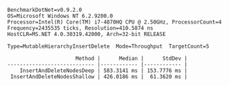     BenchmarkDotNet=v0.9.2.0
    OS=Microsoft Windows NT 6.2.9200.0
    Processor=Intel(R) Core(TM) i7-4870HQ CPU @ 2.50GHz, ProcessorCount=4
    Frequency=2435535 ticks, Resolution=410.5874 ns
    HostCLR=MS.NET 4.0.30319.42000, Arch=32-bit RELEASE
    
    Type=MutableHierarchyInsertDelete  Mode=Throughput  TargetCount=5  
    
                          Method |      Median |      StdDev |
    ---------------------------- |------------ |------------ |
        InsertAndDeleteNodesDeep | 583.3141 ms | 153.7776 ms |
     InsertAndDeleteNodesShallow | 426.0186 ms |  61.3620 ms |
